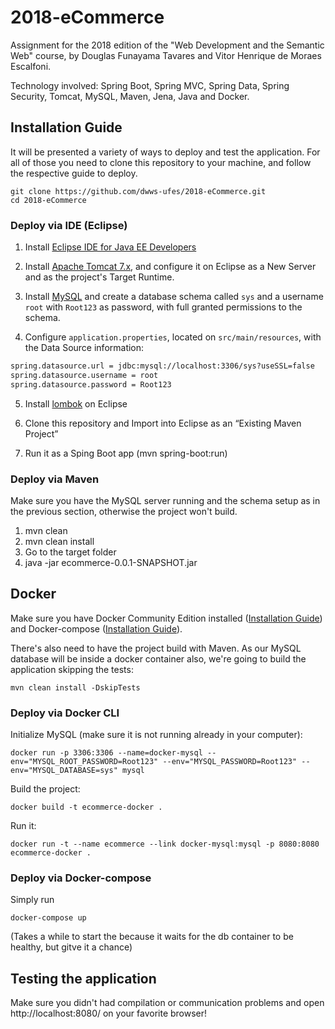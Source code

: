 # 2018-eCommerce
Assignment for the 2018 edition of the "Web Development and the Semantic Web" course, by Douglas Funayama Tavares and Vitor Henrique de Moraes Escalfoni.

Technology involved: Spring Boot, Spring MVC, Spring Data, Spring Security, Tomcat, MySQL, Maven, Jena, Java and Docker. 

## Installation Guide
It will be presented a variety of ways to deploy and test the application. For all of those you need to clone this repository to your machine, and follow the respective guide to deploy.

```
git clone https://github.com/dwws-ufes/2018-eCommerce.git
cd 2018-eCommerce
```

### Deploy via IDE (Eclipse)

1. Install [Eclipse IDE for Java EE Developers](https://www.eclipse.org/downloads/)

2. Install [Apache Tomcat 7.x](https://tomcat.apache.org/download-70.cgi), and configure it on Eclipse as a New Server and as the project's Target Runtime.

3. Install [MySQL](http://www.mysql.com/products/community/) and create a database schema called `sys` and a username `root` with `Root123` as password, with full granted permissions to the schema.

4. Configure `application.properties`, located on `src/main/resources`, with the Data Source information:

```XML
spring.datasource.url = jdbc:mysql://localhost:3306/sys?useSSL=false
spring.datasource.username = root
spring.datasource.password = Root123
```
5. Install [lombok](https://projectlombok.org/download) on Eclipse

6. Clone this repository and Import into Eclipse as an “Existing Maven Project”

7. Run it as a Sping Boot app (mvn spring-boot:run)

### Deploy via Maven
Make sure you have the MySQL server running and the schema setup as in the previous section, otherwise the project won't build.

1. mvn clean
2. mvn clean install
3. Go to the target folder
4. java -jar ecommerce-0.0.1-SNAPSHOT.jar

## Docker
Make sure you have Docker Community Edition installed ([Installation Guide](https://docs.docker.com/install/)) and Docker-compose ([Installation Guide](https://docs.docker.com/compose/install/)).

There's also need to have the project build with Maven. As our MySQL database will be inside a docker container also, we're going to build the application skipping the tests:

```
mvn clean install -DskipTests
```

### Deploy via Docker CLI
Initialize MySQL (make sure it is not running already in your computer):
```
docker run -p 3306:3306 --name=docker-mysql --env="MYSQL_ROOT_PASSWORD=Root123" --env="MYSQL_PASSWORD=Root123" --env="MYSQL_DATABASE=sys" mysql
```

Build the project:
```
docker build -t ecommerce-docker .
```

Run it:
```
docker run -t --name ecommerce --link docker-mysql:mysql -p 8080:8080 ecommerce-docker .
```

### Deploy via Docker-compose
Simply run 
```
docker-compose up
```
(Takes a while to start the because it waits for the db container to be healthy, but gitve it a chance)

## Testing the application
Make sure you didn't had compilation or communication problems and open http://localhost:8080/ on your favorite browser!
